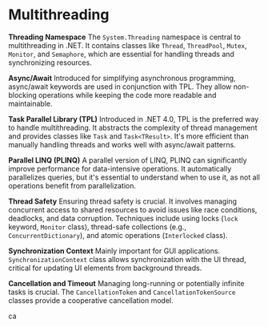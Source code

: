 # Multithreading

**Threading Namespace** 
The `System.Threading` namespace is central to multithreading in .NET. It contains classes like `Thread`, `ThreadPool`, `Mutex`, `Monitor`, and `Semaphore`, which are essential for handling threads and synchronizing resources.

**Async/Await**
Introduced for simplifying asynchronous programming, async/await keywords are used in conjunction with TPL. They allow non-blocking operations while keeping the code more readable and maintainable.

**Task Parallel Library (TPL)**
 Introduced in .NET 4.0, TPL is the preferred way to handle multithreading. It abstracts the complexity of thread management and provides classes like `Task` and `Task<TResult>`. It's more efficient than manually handling threads and works well with async/await patterns.

**Parallel LINQ (PLINQ)**
A parallel version of LINQ, PLINQ can significantly improve performance for data-intensive operations. It automatically parallelizes queries, but it's essential to understand when to use it, as not all operations benefit from parallelization.

**Thread Safety**
Ensuring thread safety is crucial. It involves managing concurrent access to shared resources to avoid issues like race conditions, deadlocks, and data corruption. Techniques include using locks (`lock` keyword, `Monitor` class), thread-safe collections (e.g., `ConcurrentDictionary`), and atomic operations (`Interlocked` class).

**Synchronization Context**
Mainly important for GUI applications. `SynchronizationContext` class allows synchronization with the UI thread, critical for updating UI elements from background threads.

**Cancellation and Timeout**
Managing long-running or potentially infinite tasks is crucial. The `CancellationToken` and `CancellationTokenSource` classes provide a cooperative cancellation model.


ca